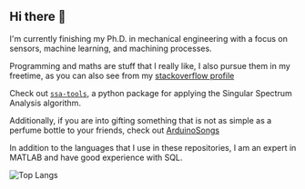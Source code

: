 ## Hi there 👋

I'm currently finishing my Ph.D. in mechanical engineering with a focus on sensors, machine learning, and machining processes.

Programming and maths are stuff that I really like, I also pursue them in my freetime, as you can also see from my [stackoverflow profile](https://stackoverflow.com/users/16815358/tino-d)

Check out [`ssa-tools`](https://github.com/TinoDerb/ssa-tools), a python package for applying the Singular Spectrum Analysis algorithm.

Additionally, if you are into gifting something that is not as simple as a perfume bottle to your friends, check out [ArduinoSongs](https://github.com/TinoDerb/ArduinoSongs)

In addition to the languages that I use in these repositories, I am an expert in MATLAB and have good experience with SQL.

![Top Langs](https://github-readme-stats.vercel.app/api/top-langs/?username=TinoDerb)
